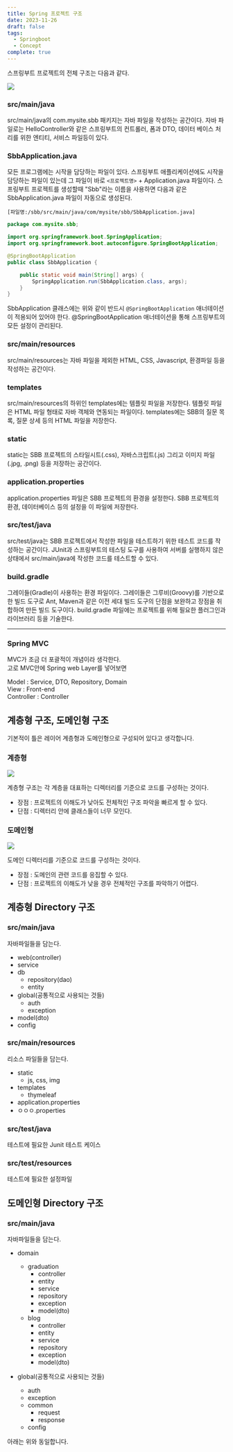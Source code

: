 ```yaml
---
title: Spring 프로젝트 구조
date: 2023-11-26
draft: false
tags:
  - Springboot
  - Concept
complete: true
---
```

스프링부트 프로젝트의 전체 구조는 다음과 같다.

![](https://wikidocs.net/images/page/160947/O_2-01_1.png)

### src/main/java
src/main/java의 com.mysite.sbb 패키지는 자바 파일을 작성하는 공간이다. 자바 파일로는 HelloController와 같은 스프링부트의 컨트롤러, 폼과 DTO, 데이터 베이스 처리를 위한 엔티티, 서비스 파일등이 있다.


### SbbApplication.java
모든 프로그램에는 시작을 담당하는 파일이 있다. 스프링부트 애플리케이션에도 시작을 담당하는 파일이 있는데 그 파일이 바로 `<프로젝트명>` + Application.java 파일이다. 스프링부트 프로젝트를 생성할때 "Sbb"라는 이름을 사용하면 다음과 같은 SbbApplication.java 파일이 자동으로 생성된다.

`[파일명:/sbb/src/main/java/com/mysite/sbb/SbbApplication.java]`

```java
package com.mysite.sbb;

import org.springframework.boot.SpringApplication;
import org.springframework.boot.autoconfigure.SpringBootApplication;

@SpringBootApplication
public class SbbApplication {

    public static void main(String[] args) {
        SpringApplication.run(SbbApplication.class, args);
    }
}
```

SbbApplication 클래스에는 위와 같이 반드시 `@SpringBootApplication` 애너테이션이 적용되어 있어야 한다. @SpringBootApplication 애너테이션을 통해 스프링부트의 모든 설정이 관리된다.


### src/main/resources
src/main/resources는 자바 파일을 제외한 HTML, CSS, Javascript, 환경파일 등을 작성하는 공간이다.


### templates
src/main/resources의 하위인 templates에는 템플릿 파일을 저장한다. 템플릿 파일은 HTML 파일 형태로 자바 객체와 연동되는 파일이다. templates에는 SBB의 질문 목록, 질문 상세 등의 HTML 파일을 저장한다.


### static
static는 SBB 프로젝트의 스타일시트(.css), 자바스크립트(.js) 그리고 이미지 파일(.jpg, .png) 등을 저장하는 공간이다.


### application.properties
application.properties 파일은 SBB 프로젝트의 환경을 설정한다. SBB 프로젝트의 환경, 데이터베이스 등의 설정을 이 파일에 저장한다.


### src/test/java
src/test/java는 SBB 프로젝트에서 작성한 파일을 테스트하기 위한 테스트 코드를 작성하는 공간이다. JUnit과 스프링부트의 테스팅 도구를 사용하여 서버를 실행하지 않은 상태에서 src/main/java에 작성한 코드를 테스트할 수 있다.


### build.gradle 
그레이들(Gradle)이 사용하는 환경 파일이다. 그레이들은 그루비(Groovy)를 기반으로 한 빌드 도구로 Ant, Maven과 같은 이전 세대 빌드 도구의 단점을 보완하고 장점을 취합하여 만든 빌드 도구이다. build.gradle 파일에는 프로젝트를 위해 필요한 플러그인과 라이브러리 등을 기술한다.

---

### Spring MVC
MVC가 조금 더 포괄적이 개념이라 생각한다.  
고로 MVC안에 Spring web Layer를 넣어보면

Model : Service, DTO, Repository, Domain  
View : Front-end  
Controller : Controller

## 계층형 구조, 도메인형 구조
기본적이 틀은 레이어 계층형과 도메인형으로 구성되어 있다고 생각합니다.

### 계층형
![](https://velog.velcdn.com/images/sunil1369/post/baf9dc40-c059-43d0-bfd5-bc16daeb69de/image.png)

계층형 구조는 각 계층을 대표하는 디렉터리를 기준으로 코드를 구성하는 것이다.

- 장점 : 프로젝트의 이해도가 낮아도 전체적인 구조 파악을 빠르게 할 수 있다.
- 단점 : 디렉터리 안에 클래스들이 너무 모인다.

### 도메인형
![](https://velog.velcdn.com/images/sunil1369/post/ee88d016-a09a-4d89-9fee-13cdfa8f9902/image.png)

도메인 디렉터리를 기준으로 코드를 구성하는 것이다.

- 장점 : 도메인의 관련 코드를 응집할 수 있다.
- 단점 : 프로젝트의 이해도가 낮을 경우 전체적인 구조를 파악하기 어렵다.


## 계층형 Directory 구조
### src/main/java

자바파일들을 담는다.

- web(controller)
- service
- db
    - repository(dao)
    - entity
- global(공통적으로 사용되는 것들)
    - auth
    - exception
- model(dto)
- config

### src/main/resources
리소스 파일들을 담는다.

- static
    - js, css, img
- templates
    - thymeleaf
- application.properties
- ㅇㅇㅇ.properties


### src/test/java
테스트에 필요한 Junit 테스트 케이스


### src/test/resources
테스트에 필요한 설정파일


## 도메인형 Directory 구조

### src/main/java
자바파일들을 담는다.

- domain
    
    - graduation
        - controller
        - entity
        - service
        - repository
        - exception
        - model(dto)
    - blog
        - controller
        - entity
        - service
        - repository
        - exception
        - model(dto)
- global(공통적으로 사용되는 것들)
    
    - auth
    - exception
    - common
        - request
        - response
    - config

아래는 위와 동일합니다.
